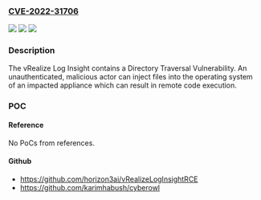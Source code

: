 ### [CVE-2022-31706](https://cve.mitre.org/cgi-bin/cvename.cgi?name=CVE-2022-31706)
![](https://img.shields.io/static/v1?label=Product&message=vRealize%20Log%20Insight%20(vRLI)&color=blue)
![](https://img.shields.io/static/v1?label=Version&message=n%2Fa&color=blue)
![](https://img.shields.io/static/v1?label=Vulnerability&message=VMware%20vRealize%20Log%20Insight%20Directory%20Traversal%20Vulnerability&color=brighgreen)

### Description

The vRealize Log Insight contains a Directory Traversal Vulnerability. An unauthenticated, malicious actor can inject files into the operating system of an impacted appliance which can result in remote code execution.

### POC

#### Reference
No PoCs from references.

#### Github
- https://github.com/horizon3ai/vRealizeLogInsightRCE
- https://github.com/karimhabush/cyberowl

